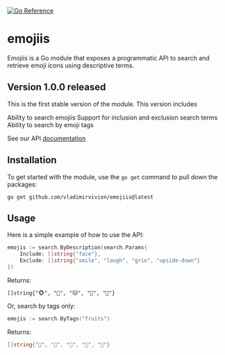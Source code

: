 [![Go Reference](https://pkg.go.dev/badge/github.com/vladimirvivien/emojiis.svg)](https://pkg.go.dev/github.com/vladimirvivien/emojiis)

# emojiis

Emojiis is a Go module that exposes a programmatic API to search and retrieve emoji icons using descriptive terms.

## Version 1.0.0 released

This is the first stable version of the module. This version includes

Ability to search emojiis
Support for inclusion and exclusion search terms
Ability to search by emoji tags

 See our API [documentation](https://pkg.go.dev/github.com/vladimirvivien/emojiis)

## Installation
To get started with the module, use the `go get` command to pull down the packages:

```
go get github.com/vladimirvivien/emojiis@latest
```

## Usage
Here is a simple example of how to use the API:

```go
emojis := search.ByDescription(search.Params{
    Include: []string{"face"}, 
    Exclude: []string{"smile", "laugh", "grin", "upside-down"}
})
```

Returns:
```
[]string{"🐵", "🐶", "🐱", "🐯", "🦊"}
```

Or, search by tags only:

```go
emojis := search.ByTags("fruits")
```

Returns:
```go
[]string{"🍇", "🍈", "🍉", "🍊", "🍋"}
```


